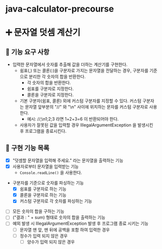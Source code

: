 # java-calculator-precourse
# ➕ 문자열 덧셈 계산기

## 🎯 기능 요구 사항
- 입력한 문자열에서 숫자를 추출해 값을 더하는 계산기를 구현한다.
    - 쉼표(,) 또는 콜론(:)을 구분자로 가지는 문자열을 전달하는 경우, 구분자를 기준으로 분리한 각 숫자의 합을 반환한다.
        - 각 숫자의 합을 반환한다.
        - 쉼표를 구분자로 지정한다.
        - 콜론을 구분자로 지정한다.
    - 기본 구분자(쉼표, 콜론) 외에 커스텀 구분자를 지정할 수 있다. 커스텀 구분자는 문자열 앞부분의 "//" 와 "\n" 사이에 위치하는 문자를 커스텀 구분자로 사용한다.
        - 예시: //;\n1;2;3 라면 1+2+3=6 이 반환되어야 한다.
    - 사용자가 잘못된 값을 입력할 경우 IllegalArgumentException 을 발생시킨 후 프로그램을 종료시킨다.

## 🎯 구현 기능 목록
- [x] "덧셈할 문자열을 입력해 주세요." 라는 문자열을 출력하는 기능
- [x] 사용자로부터 문자열을 입력받는 기능
    - `Console.readLine()` 을 사용한다.
- 구분자를 기준으로 숫자를 파싱하는 기능
    - [x] 쉼표를 구분자로 하는 기능
    - [x] 콜론을 구분자로 하는 기능
    - [x] 커스텀 구분자로 각 숫자를 파싱하는 기능
- [ ] 모든 숫자의 합을 구하는 기능
- [ ] ("결과 : " + sum) 형태로 숫자의 합을 출력하는 기능
- [ ] 예외 발생 시 IllegalArgumentException 발생 후 프로그램 종료 시키는 기능
    - [ ] 문자열 맨 앞, 맨 뒤에 공백을 포함 하여 입력한 경우
    - [ ] 정수가 입력 되지 않은 경우
        - [ ] 양수가 입력 되지 않은 경우
